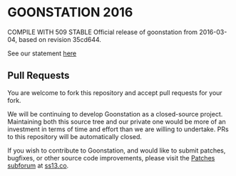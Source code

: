 # GOONSTATION 2016 #
COMPILE WITH 509 STABLE
Official release of goonstation from 2016-03-04, based on revision 35cd644.

See our statement [here](http://goo.gl/RmjGFN)

## Pull Requests

You are welcome to fork this repository and accept pull requests for your fork.

We will be continuing to develop Goonstation as a closed-source project. Maintaining both this source tree and our private one would be more of an investment in terms of time and effort than we are willing to undertake. PRs to this repository will be automatically closed.

If you wish to contribute to Goonstation, and would like to submit patches, bugfixes, or other source code improvements, please visit the [Patches subforum](http://forum.ss13.co/forumdisplay.php?fid=30) at [ss13.co](http://forum.ss13.co).
